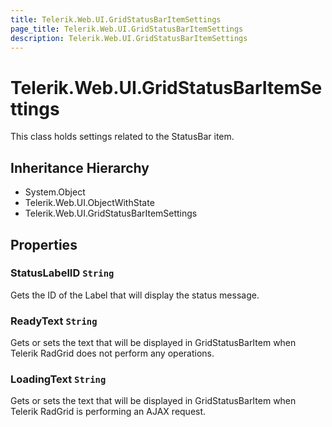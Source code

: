 ```yaml
---
title: Telerik.Web.UI.GridStatusBarItemSettings
page_title: Telerik.Web.UI.GridStatusBarItemSettings
description: Telerik.Web.UI.GridStatusBarItemSettings
---
```


# Telerik.Web.UI.GridStatusBarItemSettings

This class holds settings related to the StatusBar item.

## Inheritance Hierarchy

* System.Object
* Telerik.Web.UI.ObjectWithState
* Telerik.Web.UI.GridStatusBarItemSettings

## Properties

###  StatusLabelID `String`

Gets the ID of the Label that will display the status message.

###  ReadyText `String`

Gets or sets the text that will be displayed in
            GridStatusBarItem when Telerik RadGrid does not perform
            any operations.

###  LoadingText `String`

Gets or sets the text that will be displayed in
            GridStatusBarItem when Telerik RadGrid is performing an
            AJAX request.

